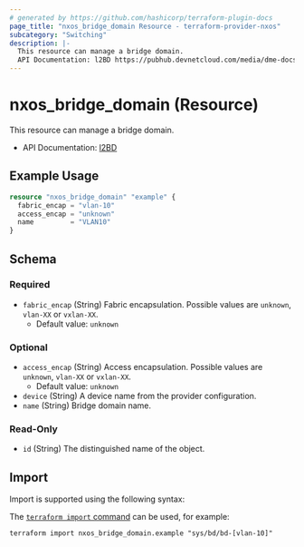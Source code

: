 ```yaml
---
# generated by https://github.com/hashicorp/terraform-plugin-docs
page_title: "nxos_bridge_domain Resource - terraform-provider-nxos"
subcategory: "Switching"
description: |-
  This resource can manage a bridge domain.
  API Documentation: l2BD https://pubhub.devnetcloud.com/media/dme-docs-10-2-2/docs/Layer%202/l2:BD/
---
```


# nxos_bridge_domain (Resource)

This resource can manage a bridge domain.

- API Documentation: [l2BD](https://pubhub.devnetcloud.com/media/dme-docs-10-2-2/docs/Layer%202/l2:BD/)

## Example Usage

```terraform
resource "nxos_bridge_domain" "example" {
  fabric_encap = "vlan-10"
  access_encap = "unknown"
  name         = "VLAN10"
}
```

<!-- schema generated by tfplugindocs -->
## Schema

### Required

- `fabric_encap` (String) Fabric encapsulation. Possible values are `unknown`, `vlan-XX` or `vxlan-XX`.
  - Default value: `unknown`

### Optional

- `access_encap` (String) Access encapsulation. Possible values are `unknown`, `vlan-XX` or `vxlan-XX`.
  - Default value: `unknown`
- `device` (String) A device name from the provider configuration.
- `name` (String) Bridge domain name.

### Read-Only

- `id` (String) The distinguished name of the object.

## Import

Import is supported using the following syntax:

The [`terraform import` command](https://developer.hashicorp.com/terraform/cli/commands/import) can be used, for example:

```shell
terraform import nxos_bridge_domain.example "sys/bd/bd-[vlan-10]"
```
